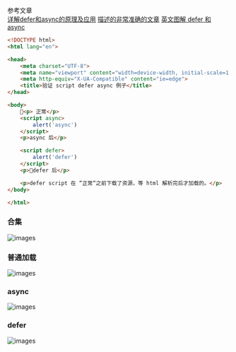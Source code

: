 
参考文章   
[详解defer和async的原理及应用](https://blog.csdn.net/liuhe688/article/details/51247484)
[描述的非常准确的文章](https://zhuanlan.zhihu.com/p/29418126)
[英文图解 defer 和 async](https://bitsofco.de/async-vs-defer/)  

```html
<!DOCTYPE html>
<html lang="en">

<head>
    <meta charset="UTF-8">
    <meta name="viewport" content="width=device-width, initial-scale=1.0">
    <meta http-equiv="X-UA-Compatible" content="ie=edge">
    <title>验证 script defer async 例子</title>
</head>

<body>
    <p> 正常</p>
    <script async>
        alert('async')
    </script>
    <p>async 后</p>

    <script defer>
        alert('defer')
    </script>
    <p>defer 后</p>

    <p>defer script 在 “正常“之前下载了资源，等 html 解析完后才加载的。</p>
</body>

</html>

```

### 合集
![images](https://img-blog.csdn.net/20160503104416135)

### 普通加载
![images](https://bitsofco.de/content/images/2017/02/Normal-Execution.png)

### async  
![images](https://bitsofco.de/content/images/2017/02/Async-Execution.png)

### defer
![images](https://bitsofco.de/content/images/2017/02/Defer-Execution.png)